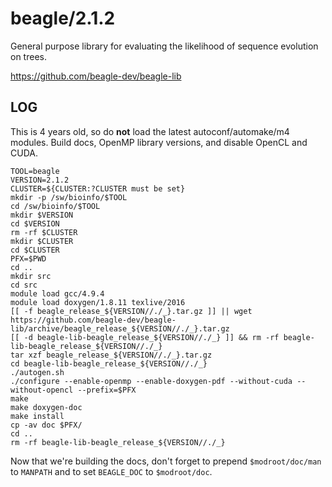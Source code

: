 beagle/2.1.2
============

General purpose library for evaluating the likelihood of sequence evolution on trees.

<https://github.com/beagle-dev/beagle-lib>


LOG
---

This is 4 years old, so do **not** load the latest autoconf/automake/m4
modules.  Build docs, OpenMP library versions, and disable OpenCL and CUDA.

    TOOL=beagle
    VERSION=2.1.2
    CLUSTER=${CLUSTER:?CLUSTER must be set}
    mkdir -p /sw/bioinfo/$TOOL
    cd /sw/bioinfo/$TOOL
    mkdir $VERSION
    cd $VERSION
    rm -rf $CLUSTER
    mkdir $CLUSTER
    cd $CLUSTER
    PFX=$PWD
    cd ..
    mkdir src
    cd src
    module load gcc/4.9.4
    module load doxygen/1.8.11 texlive/2016
    [[ -f beagle_release_${VERSION//./_}.tar.gz ]] || wget https://github.com/beagle-dev/beagle-lib/archive/beagle_release_${VERSION//./_}.tar.gz
    [[ -d beagle-lib-beagle_release_${VERSION//./_} ]] && rm -rf beagle-lib-beagle_release_${VERSION//./_}
    tar xzf beagle_release_${VERSION//./_}.tar.gz
    cd beagle-lib-beagle_release_${VERSION//./_}
    ./autogen.sh
    ./configure --enable-openmp --enable-doxygen-pdf --without-cuda --without-opencl --prefix=$PFX
    make
    make doxygen-doc
    make install
    cp -av doc $PFX/
    cd ..
    rm -rf beagle-lib-beagle_release_${VERSION//./_}

Now that we're building the docs, don't forget to prepend `$modroot/doc/man` to `MANPATH` and to set `BEAGLE_DOC` to `$modroot/doc`.


